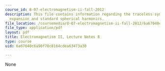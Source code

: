 ```yaml
---
course_id: 8-07-electromagnetism-ii-fall-2012
description: This file contains information regarding the traceless symmetric tensor
  expansion and standard spherical harmonics.
file_location: /coursemedia/8-07-electromagnetism-ii-fall-2012/6a67040c6a90f70c8164cdea63473a30_MIT8_07F12_ln8.pdf
file_type: application/pdf
layout: pdf
title: Electromagnetism II, Lecture Notes 8
type: course
uid: 6a67040c6a90f70c8164cdea63473a30

---
```

None